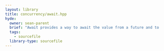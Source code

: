 ```yaml
---
layout: library
title: concurrency/await.hpp
hyde:
  owner: sean-parent
  brief: "Await provides a way to await the value from a future and to notify the default executor that a task is waiting. Blocking calls are discouraged because they may lead to deadlocks or thread explosions.\n\nThere is a good presentation of the issues [here](https://youtu.be/Z86b3Rd09sE).\n"
  tags:
    - sourcefile
  library-type: sourcefile
---
```

